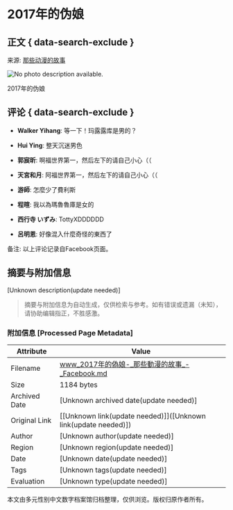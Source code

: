 # 2017年的伪娘

## 正文 { data-search-exclude }


来源: [那些动漫的故事](https://www.facebook.com/anime.lfatw/posts/2017%25E5%25B9%25B4%25E7%259A%2584%25E5%2581%25BD%25E5%25A8%2598%2F392229671195618%2F)

![No photo description available.](https://scontent-sjc3-1.xx.fbcdn.net/v/t39.30808-6/459052535_2094413094310592_3940638067915413963_n.jpg?stp=dst-jpg_p526x296_tt6&_nc_cat=100&ccb=1-7&_nc_sid=833d8c&_nc_ohc=D2UAT3THEQ8Q7kNvgE5xR3D&_nc_zt=23&_nc_ht=scontent-sjc3-1.xx&_nc_gid=AeRMhg5HHOU7UZN9GveXkiy&oh=00_AYDyfBVMD7a2w6iqo2c8n6e7N3dlTTFRCHtQEXATE7nFrQ&oe=678C3E66)

2017年的伪娘

## 评论 { data-search-exclude }

- **Walker Yihang**: 等一下！玛露露库是男的？
  
- **Hui Ying**: 整天沉迷男色

- **郭宸昕**: 啊福世界第一，然后左下的请自己小心（（

- **天宮和月**: 阿福世界第一，然后左下的请自己小心（（

- **游師**: 怎麼少了費利斯

- **程暄**: 我以為瑪魯魯庫是女的

- **西行寺 いずみ**: TottyXDDDDDD

- **呂明恩**: 好像混入什麼奇怪的東西了

备注: 以上评论记录自Facebook页面。
<!-- tcd_original_link https://www.facebook.com/anime.lfatw/posts/2017%E5%B9%B4%E7%9A%84%E5%81%BD%E5%A8%98/392229671195618/ -->


## 摘要与附加信息

<!-- tcd_abstract -->
[Unknown description(update needed)]
<!-- tcd_abstract_end -->

> 摘要与附加信息为自动生成，仅供检索与参考。如有错误或遗漏（未知），请协助编辑指正，不胜感激。

### 附加信息 [Processed Page Metadata]

| Attribute       | Value                                  |
|-----------------|----------------------------------------|
| Filename        | www_2017年的偽娘-_那些動漫的故事_-_Facebook.md                             |
| Size            | 1184 bytes                           |
| Archived Date   | [Unknown archived date(update needed)]                             |
| Original Link   | [[Unknown link(update needed)]]([Unknown link(update needed)])                       |
| Author          | [Unknown author(update needed)]                               |
| Region          | [Unknown region(update needed)]                               |
| Date            | [Unknown date(update needed)]                                 |
| Tags            | [Unknown tags(update needed)]                                 |
| Evaluation            | [Unknown type(update needed)]                                 |
<!-- tcd_table_end -->

本文由多元性别中文数字档案馆归档整理，仅供浏览。版权归原作者所有。
